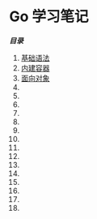 # Go 学习笔记

***目录***

1. [基础语法](note/基础语法.md)
1. [内建容器](note/内建容器.md)
1. [面向对象](note/面向对象.md)
1. [](.md)
1. [](.md)
1. [](.md)
1. [](.md)
1. [](.md)
1. [](.md)
1. [](.md)
1. [](.md)
1. [](.md)
1. [](.md)
1. [](.md)
1. [](.md)
1. [](.md)
1. [](.md)
1. [](.md)
